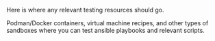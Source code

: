 Here is where any relevant testing resources should go. 

Podman/Docker containers, virtual machine recipes, and other types of sandboxes where you can test ansible playbooks and relevant scripts. 


